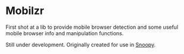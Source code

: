 Mobilzr
=======

First shot at a lib to provide mobile browser detection and some useful mobile browser info and manipulation functions.

Still under development. Originally created for use in [Snoopy](http://github.com/allmarkedup/snoopy).